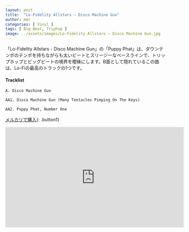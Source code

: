 ```yaml
---
layout: post
title:  "Lo-Fidelity Allstars – Disco Machine Gun"
author: mmr
categories: [ Vinyl ]
tags: [ Big Beat, Triphop ]
image: ../assets/images/Lo-Fidelity Allstars – Disco Machine Gun.jpg
---
```


「Lo-Fidelity Allstars - Disco Machine Gun」の「Puppy Phat」は、ダウンテンポのテンポを持ちながらも太いビートとスリージーなベースラインで、トリップホップとビッグビートの境界を曖昧にします。B面として隠れているこの曲は、Lo-Fiの最高のトラックの1つです。


#### Tracklist
```md
A. Disco Machine Gun

AA1. Disco Machine Gun (Many Tentacles Pimping On The Keys)

AA2. Puppy Phat, Number One
```

[メルカリで購入](https://jp.mercari.com/item/m70205023826?afid=6142608987){: .button1}

<iframe width="560" height="315" src="https://www.youtube.com/embed/ZYh32Sxv0M0?si=maLslvwYFdHaRWNX" title="YouTube video player" frameborder="0" allow="accelerometer; autoplay; clipboard-write; encrypted-media; gyroscope; picture-in-picture; web-share" referrerpolicy="strict-origin-when-cross-origin" allowfullscreen></iframe>